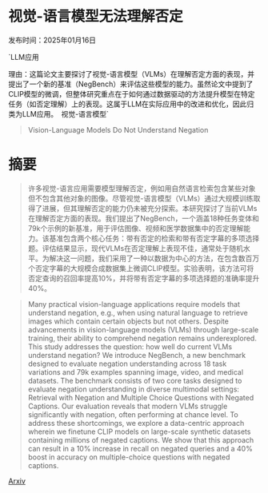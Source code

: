 # 视觉-语言模型无法理解否定

发布时间：2025年01月16日

`LLM应用

理由：这篇论文主要探讨了视觉-语言模型（VLMs）在理解否定方面的表现，并提出了一个新的基准（NegBench）来评估这些模型的能力。虽然论文中提到了CLIP模型的微调，但整体研究重点在于如何通过数据驱动的方法提升模型在特定任务（如否定理解）上的表现。这属于LLM在实际应用中的改进和优化，因此归类为LLM应用。` `视觉-语言模型`

> Vision-Language Models Do Not Understand Negation

# 摘要

> 许多视觉-语言应用需要模型理解否定，例如用自然语言检索包含某些对象但不包含其他对象的图像。尽管视觉-语言模型（VLMs）通过大规模训练取得了进展，但其理解否定的能力仍未被充分探索。本研究探讨了当前VLMs在理解否定方面的表现。我们提出了NegBench，一个涵盖18种任务变体和79k个示例的新基准，用于评估图像、视频和医学数据集中的否定理解能力。该基准包含两个核心任务：带有否定的检索和带有否定字幕的多项选择题。评估结果显示，现代VLMs在否定理解上表现不佳，通常处于随机水平。为解决这一问题，我们采用了一种以数据为中心的方法，在包含数百万个否定字幕的大规模合成数据集上微调CLIP模型。实验表明，该方法可将否定查询的召回率提高10%，并将带有否定字幕的多项选择题的准确率提升40%。

> Many practical vision-language applications require models that understand negation, e.g., when using natural language to retrieve images which contain certain objects but not others. Despite advancements in vision-language models (VLMs) through large-scale training, their ability to comprehend negation remains underexplored. This study addresses the question: how well do current VLMs understand negation? We introduce NegBench, a new benchmark designed to evaluate negation understanding across 18 task variations and 79k examples spanning image, video, and medical datasets. The benchmark consists of two core tasks designed to evaluate negation understanding in diverse multimodal settings: Retrieval with Negation and Multiple Choice Questions with Negated Captions. Our evaluation reveals that modern VLMs struggle significantly with negation, often performing at chance level. To address these shortcomings, we explore a data-centric approach wherein we finetune CLIP models on large-scale synthetic datasets containing millions of negated captions. We show that this approach can result in a 10% increase in recall on negated queries and a 40% boost in accuracy on multiple-choice questions with negated captions.

[Arxiv](https://arxiv.org/abs/2501.09425)